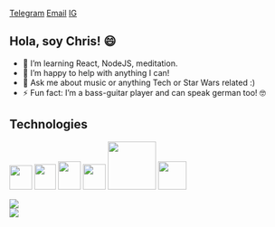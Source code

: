 [Telegram](https://telegram.me/Chris_Klempau)
[Email](mailto:christian.klempau@uc.cl)
[IG](https://www.instagram.com/christian_klempau/)

## Hola, soy Chris! :smile:


- 🌱 I’m learning React, NodeJS, meditation.
- 🤔 I’m happy to help with anything I can!
- 💬 Ask me about music or anything Tech or Star Wars related :)
- ⚡ Fun fact: I’m a bass-guitar player and can speak german too! :nerd_face:

## Technologies
<p float="left">

<img width=40 height=43 src="https://upload.vectorlogo.zone/logos/javascript/images/239ec8a4-163e-4792-83b6-3f6d96911757.svg">

<img width=38 height=45 src="https://www.vectorlogo.zone/logos/ruby-lang/ruby-lang-icon.svg">

<img width=40 height=50 src="https://www.vectorlogo.zone/logos/python/python-icon.svg">

<img width=40 height=45 src="https://www.vectorlogo.zone/logos/postgresql/postgresql-icon.svg">
  
<img width=85 src="https://www.vectorlogo.zone/logos/rust-lang/rust-lang-ar21.svg">
  
<img width=50 src="https://e7.pngegg.com/pngimages/465/779/png-clipart-blue-and-white-c-logo-the-c-programming-language-computer-programming-computer-icons-programmer-blue-angle.png">
<p/>

<a href="https://github.com/anuraghazra/github-readme-stats">
  <img align="center" src="https://github-readme-stats.vercel.app/api?username=Christian-Klempau&count_private=true&theme=material-palenight" />
</a>

<br>

<a href="https://github.com/anuraghazra/github-readme-stats">
  <img align="center" src="https://github-readme-stats.vercel.app/api/top-langs/?username=Christian-Klempau&theme=material-palenight" />
</a>
